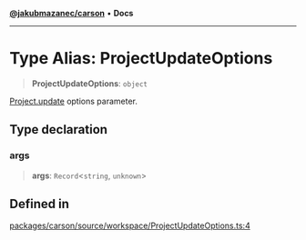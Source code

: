 [**@jakubmazanec/carson**](../README.md) • **Docs**

---

# Type Alias: ProjectUpdateOptions

> **ProjectUpdateOptions**: `object`

[Project.update](../classes/Project.md#update) options parameter.

## Type declaration

### args

> **args**: `Record`\<`string`, `unknown`\>

## Defined in

[packages/carson/source/workspace/ProjectUpdateOptions.ts:4](https://github.com/jakubmazanec/tools/blob/d628f137f5fc7b1bea261e1e59d468d8339ed884/packages/carson/source/workspace/ProjectUpdateOptions.ts#L4)
